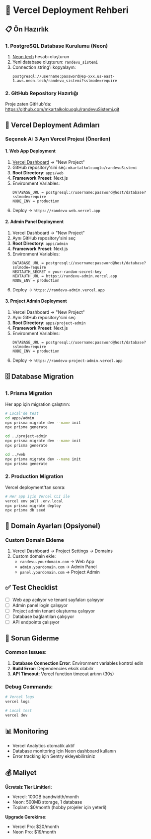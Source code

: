 # 🚀 Vercel Deployment Rehberi

## 📋 Ön Hazırlık

### 1. PostgreSQL Database Kurulumu (Neon)
1. [Neon.tech](https://neon.tech) hesabı oluşturun
2. Yeni database oluşturun: `randevu_sistemi`
3. Connection string'i kopyalayın:
   ```
   postgresql://username:password@ep-xxx.us-east-1.aws.neon.tech/randevu_sistemi?sslmode=require
   ```

### 2. GitHub Repository Hazırlığı
Proje zaten GitHub'da: https://github.com/mkartalkolcuoglu/randevuSistemi.git

## 🚀 Vercel Deployment Adımları

### Seçenek A: 3 Ayrı Vercel Projesi (Önerilen)

#### 1. Web App Deployment
1. [Vercel Dashboard](https://vercel.com/dashboard) → "New Project"
2. GitHub repository'sini seç: `mkartalkolcuoglu/randevuSistemi`
3. **Root Directory**: `apps/web`
4. **Framework Preset**: Next.js
5. Environment Variables:
   ```
   DATABASE_URL = postgresql://username:password@host/database?sslmode=require
   NODE_ENV = production
   ```
6. Deploy → `https://randevu-web.vercel.app`

#### 2. Admin Panel Deployment  
1. Vercel Dashboard → "New Project"
2. Aynı GitHub repository'sini seç
3. **Root Directory**: `apps/admin`
4. **Framework Preset**: Next.js
5. Environment Variables:
   ```
   DATABASE_URL = postgresql://username:password@host/database?sslmode=require
   NEXTAUTH_SECRET = your-random-secret-key
   NEXTAUTH_URL = https://randevu-admin.vercel.app
   NODE_ENV = production
   ```
6. Deploy → `https://randevu-admin.vercel.app`

#### 3. Project Admin Deployment
1. Vercel Dashboard → "New Project"
2. Aynı GitHub repository'sini seç  
3. **Root Directory**: `apps/project-admin`
4. **Framework Preset**: Next.js
5. Environment Variables:
   ```
   DATABASE_URL = postgresql://username:password@host/database?sslmode=require
   NODE_ENV = production
   ```
6. Deploy → `https://randevu-project-admin.vercel.app`

## 🗄️ Database Migration

### 1. Prisma Migration
Her app için migration çalıştırın:

```bash
# Local'de test
cd apps/admin
npx prisma migrate dev --name init
npx prisma generate

cd ../project-admin  
npx prisma migrate dev --name init
npx prisma generate

cd ../web
npx prisma migrate dev --name init
npx prisma generate
```

### 2. Production Migration
Vercel deployment'tan sonra:
```bash
# Her app için Vercel CLI ile
vercel env pull .env.local
npx prisma migrate deploy
npx prisma db seed
```

## 🔧 Domain Ayarları (Opsiyonel)

### Custom Domain Ekleme
1. Vercel Dashboard → Project Settings → Domains
2. Custom domain ekle:
   - `randevu.yourdomain.com` → Web App
   - `admin.yourdomain.com` → Admin Panel  
   - `panel.yourdomain.com` → Project Admin

## ✅ Test Checklist

- [ ] Web app açılıyor ve tenant sayfaları çalışıyor
- [ ] Admin panel login çalışıyor
- [ ] Project admin tenant oluşturma çalışıyor
- [ ] Database bağlantıları çalışıyor
- [ ] API endpoints çalışıyor

## 🚨 Sorun Giderme

### Common Issues:
1. **Database Connection Error**: Environment variables kontrol edin
2. **Build Error**: Dependencies eksik olabilir
3. **API Timeout**: Vercel function timeout artırın (30s)

### Debug Commands:
```bash
# Vercel logs
vercel logs

# Local test
vercel dev
```

## 📊 Monitoring

- Vercel Analytics otomatik aktif
- Database monitoring için Neon dashboard kullanın
- Error tracking için Sentry ekleyebilirsiniz

## 💰 Maliyet

**Ücretsiz Tier Limitleri:**
- Vercel: 100GB bandwidth/month
- Neon: 500MB storage, 1 database
- Toplam: $0/month (hobby projeler için yeterli)

**Upgrade Gerekirse:**
- Vercel Pro: $20/month
- Neon Pro: $19/month
